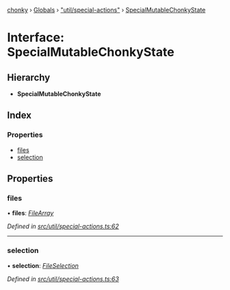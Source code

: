 [chonky](../README.md) › [Globals](../globals.md) › ["util/special-actions"](../modules/_util_special_actions_.md) › [SpecialMutableChonkyState](_util_special_actions_.specialmutablechonkystate.md)

# Interface: SpecialMutableChonkyState

## Hierarchy

* **SpecialMutableChonkyState**

## Index

### Properties

* [files](_util_special_actions_.specialmutablechonkystate.md#files)
* [selection](_util_special_actions_.specialmutablechonkystate.md#selection)

## Properties

###  files

• **files**: *[FileArray](../modules/_typedef_.md#filearray)*

*Defined in [src/util/special-actions.ts:62](https://github.com/TimboKZ/Chonky/blob/cc6d20b/src/util/special-actions.ts#L62)*

___

###  selection

• **selection**: *[FileSelection](_typedef_.fileselection.md)*

*Defined in [src/util/special-actions.ts:63](https://github.com/TimboKZ/Chonky/blob/cc6d20b/src/util/special-actions.ts#L63)*
